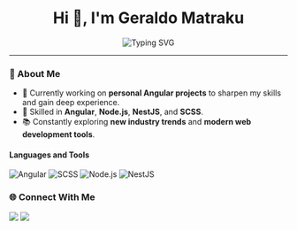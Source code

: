 <h1 align="center">Hi 👋, I'm Geraldo Matraku</h1>

<p align="center">
  <img src="https://readme-typing-svg.demolab.com?font=Fira+Code&pause=1000&width=435&lines=Passionate+about+Angular;Always+learning+new+tech;Building+projects+that+matter" alt="Typing SVG" />
</p>

---

### 🧠 About Me

- 🔭 Currently working on **personal Angular projects** to sharpen my skills and gain deep experience.
- 🚀 Skilled in **Angular**, **Node.js**, **NestJS**, and **SCSS**.
- 📚 Constantly exploring **new industry trends** and **modern web development tools**.


#### Languages and Tools
![Angular](https://img.shields.io/badge/Angular-DD0031?style=for-the-badge&logo=angular&logoColor=white)
![SCSS](https://img.shields.io/badge/SCSS-CC6699?style=for-the-badge&logo=sass&logoColor=white)
![Node.js](https://img.shields.io/badge/Node.js-339933?style=for-the-badge&logo=node.js&logoColor=white)
![NestJS](https://img.shields.io/badge/NestJS-E0234E?style=for-the-badge&logo=nestjs&logoColor=white)


### 🌐 Connect With Me

<p align="left">
  <a href="mailto:your.email@example.com"><img src="https://img.shields.io/badge/Gmail-D14836?style=flat&logo=gmail&logoColor=white" /></a>
  <a href="https://linkedin.com/in/YOUR_LINKEDIN"><img src="https://img.shields.io/badge/LinkedIn-0077B5?style=flat&logo=linkedin&logoColor=white" /></a>
</p>


